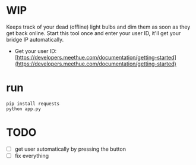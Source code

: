 # WIP
Keeps track of your dead (offline) light bulbs and dim them as soon as they get back online. Start this tool once and enter your user ID, it'll get your bridge IP automatically.

* Get your user ID: [https://developers.meethue.com/documentation/getting-started](https://developers.meethue.com/documentation/getting-started)

# run

```
pip install requests
python app.py
```

# TODO

* [ ] get user automatically by pressing the button
* [ ] fix everything
